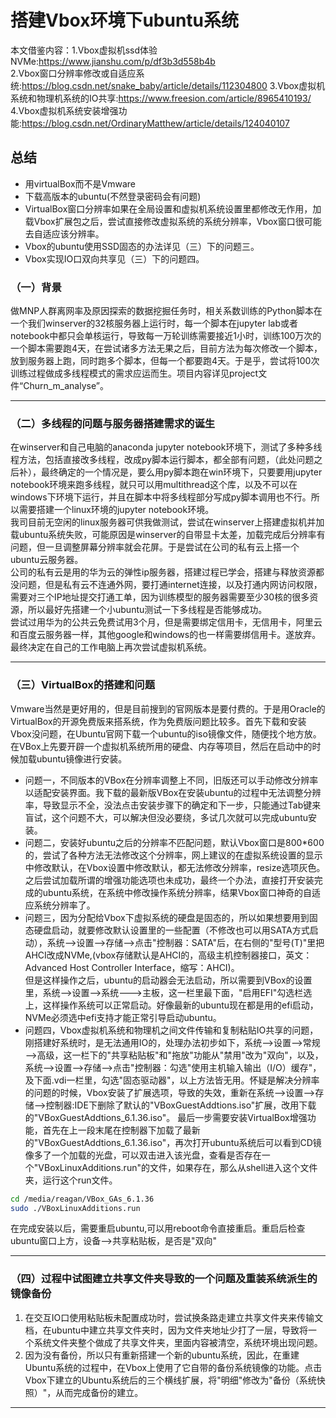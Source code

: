# 搭建Vbox环境下ubuntu系统
本文借鉴内容：1.Vbox虚拟机ssd体验NVMe:https://www.jianshu.com/p/df3b3d558b4b     
2.Vbox窗口分辨率修改或自适应系统:https://blog.csdn.net/snake_baby/article/details/112304800
3.Vbox虚拟机系统和物理机系统的IO共享:https://www.freesion.com/article/8965410193/
4.Vbox虚拟机系统安装增强功能:https://blog.csdn.net/OrdinaryMatthew/article/details/124040107
## 总结
+ 用virtualBox而不是Vmware
+ 下载高版本的ubuntu(不然登录密码会有问题)
+ VirtualBox窗口分辨率如果在全局设置和虚拟机系统设置里都修改无作用，加载Vbox扩展包之后，尝试直接修改虚拟系统的系统分辨率，Vbox窗口很可能去自适应该分辨率。
+ Vbox的ubuntu使用SSD固态的办法详见（三）下的问题三。
+ Vbox实现IO口双向共享见（三）下的问题四。   
### （一）背景
做MNP人群离网率及原因探索的数据挖掘任务时，相关系数训练的Python脚本在一个我们winserver的32核服务器上运行时，每一个脚本在jupyter lab或者notebook中都只会单核运行，导致每一万轮训练需要接近1小时，训练100万次的一个脚本需要跑4天，在尝试诸多方法无果之后，目前方法为每次修改一个脚本，放到服务器上跑，同时跑多个脚本，但每一个都要跑4天。于是乎，尝试将100次训练过程做成多线程模式的需求应运而生。项目内容详见project文件“Churn_m_analyse”。
   ***
### （二）多线程的问题与服务器搭建需求的诞生
在winserver和自己电脑的anaconda jupyter notebook环境下，测试了多种多线程方法，包括直接改多线程，改成py脚本运行脚本，都全部有问题，（此处问题之后补），最终确定的一个情况是，要么用py脚本跑在win环境下，只要要用jupyter notebook环境来跑多线程，就只可以用multithread这个库，以及不可以在windows下环境下运行，并且在脚本中将多线程部分写成py脚本调用也不行。所以需要搭建一个linux环境的jupyter notebook环境。   
我司目前无空闲的linux服务器可供我做测试，尝试在winserver上搭建虚拟机并加载ubuntu系统失败，可能原因是winserver的自带显卡太差，加载完成后分辨率有问题，但一旦调整屏幕分辨率就会花屏。于是尝试在公司的私有云上搭一个ubuntu云服务器。   
公司的私有云是用的华为云的弹性ip服务器，搭建过程已学会，搭建与释放资源都没问题，但是私有云不连通外网，要打通internet连接，以及打通内网访问权限，需要对三个IP地址提交打通工单，因为训练模型的服务器需要至少30核的很多资源，所以最好先搭建一个小ubuntu测试一下多线程是否能够成功。   
尝试过用华为的公共云免费试用3个月，但是需要绑定信用卡，无信用卡，阿里云和百度云服务器一样，其他google和windows的也一样需要绑信用卡。遂放弃。   
最终决定在自己的工作电脑上再次尝试虚拟机系统。   
***
### （三）VirtualBox的搭建和问题
Vmware当然是更好用的，但是目前搜到的官网版本是要付费的。于是用Oracle的VirtualBox的开源免费版来搭系统，作为免费版问题比较多。首先下载和安装Vbox没问题，在Ubuntu官网下载一个ubuntu的iso镜像文件，随便找个地方放。   
在VBox上先要开辟一个虚拟机系统所用的硬盘、内存等项目，然后在启动中的时候加载ubuntu镜像进行安装。   
+ 问题一，不同版本的VBox在分辨率调整上不同，旧版还可以手动修改分辨率以适配安装界面。我下载的最新版VBox在安装ubuntu的过程中无法调整分辨率，导致显示不全，没法点击安装步骤下的确定和下一步，只能通过Tab键来盲试，这个问题不大，可以解决但没必要绕，多试几次就可以完成ubuntu安装。   
+ 问题二，安装好ubuntu之后的分辨率不匹配问题，默认Vbox窗口是800*600的，尝试了各种方法无法修改这个分辨率，网上建议的在虚拟系统设置的显示中修改默认，在Vbox设置中修改默认，都无法修改分辨率，resize选项灰色。之后尝试加载所谓的增强功能选项也未成功，最终一个办法，直接打开安装完成的ubuntu系统，在系统中修改操作系统分辨率，结果Vbox窗口神奇的自适应系统分辨率了。
+ 问题三，因为分配给Vbox下虚拟系统的硬盘是固态的，所以如果想要用到固态硬盘启动，就要修改默认设置里的一些配置（不修改也可以用SATA方式启动），系统——>设置——>存储——>点击"控制器：SATA"后，在右侧的"型号(T)"里把AHCI改成NVMe,(vbox存储默认是AHCI的，高级主机控制器接口，英文：Advanced Host Controller Interface，缩写：AHCI)。   
但是这样操作之后，ubuntu的启动器会无法启动，所以需要到VBox的设置里，系统——>设置——>系统———>主板，这一栏里最下面，"启用EFI"勾选栏选上，这样操作系统可以正常启动。好像最新的ubuntu现在都是用的efi启动，NVMe必须选中efi支持才能正常引导启动ubuntu。
+ 问题四，Vbox虚拟机系统和物理机之间文件传输和复制粘贴IO共享的问题，刚搭建好系统时，是无法通用IO的，处理办法初步如下，系统——>设置——>常规——>高级，这一栏下的"共享粘贴板"和"拖放"功能从"禁用"改为"双向"，以及，系统——>设置——>存储——>点击"控制器：勾选"使用主机输入输出（I/O）缓存"，及下面.vdi一栏里，勾选"固态驱动器"，以上方法皆无用。怀疑是解决分辨率的问题的时候，Vbox安装了扩展选项，导致的失效，重新在系统——>设置——>存储——>控制器:IDE下删除了默认的"VBoxGuestAddtions.iso"扩展，改用下载的"VBoxGuestAddtions_6.1.36.iso"。
最后一步需要安装VirtualBox增强功能，首先在上一段末尾在控制器下加载了最新的"VBoxGuestAddtions_6.1.36.iso"，再次打开ubuntu系统后可以看到CD镜像多了一个加载的光盘，可以双击进入该光盘，查看是否存在一个"VBoxLinuxAdditions.run"的文件，如果存在，那么从shell进入这个文件夹，运行这个run文件。
```bash
cd /media/reagan/VBox_GAs_6.1.36
sudo ./VBoxLinuxAdditions.run
```
在完成安装以后，需要重启ubuntu,可以用reboot命令直接重启。重启后检查ubuntu窗口上方，设备——>共享粘贴板，是否是"双向"
***
### （四）过程中试图建立共享文件夹导致的一个问题及重装系统派生的镜像备份
1. 在交互IO口使用粘贴板未配置成功时，尝试换条路走建立共享文件夹来传输文档，在ubuntu中建立共享文件夹时，因为文件夹地址少打了一层，导致将一个系统文件夹整个做成了共享文件夹，里面内容被清空，系统环境出现问题。
2. 因为没有备份，所以只有重新搭建一个新的ubuntu系统，因此，在重建Ubuntu系统的过程中，在Vbox上使用了它自带的备份系统镜像的功能。点击Vbox下建立的Ubuntu系统后的三个横线扩展，将"明细"修改为"备份（系统快照）"，从而完成备份的建立。
***